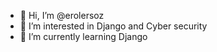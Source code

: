 - 👋 Hi, I’m @erolersoz
- 👀 I’m interested in Django and Cyber security
- 🌱 I’m currently learning Django

